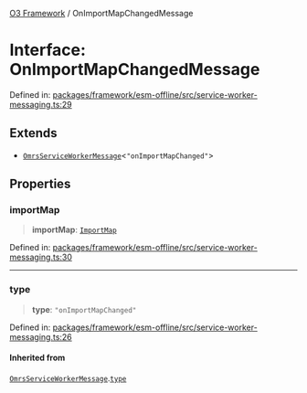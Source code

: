 [O3 Framework](../API.md) / OnImportMapChangedMessage

# Interface: OnImportMapChangedMessage

Defined in: [packages/framework/esm-offline/src/service-worker-messaging.ts:29](https://github.com/its-kios09/openmrs-esm-core/blob/main/packages/framework/esm-offline/src/service-worker-messaging.ts#L29)

## Extends

- [`OmrsServiceWorkerMessage`](OmrsServiceWorkerMessage.md)\<`"onImportMapChanged"`\>

## Properties

### importMap

> **importMap**: [`ImportMap`](ImportMap.md)

Defined in: [packages/framework/esm-offline/src/service-worker-messaging.ts:30](https://github.com/its-kios09/openmrs-esm-core/blob/main/packages/framework/esm-offline/src/service-worker-messaging.ts#L30)

***

### type

> **type**: `"onImportMapChanged"`

Defined in: [packages/framework/esm-offline/src/service-worker-messaging.ts:26](https://github.com/its-kios09/openmrs-esm-core/blob/main/packages/framework/esm-offline/src/service-worker-messaging.ts#L26)

#### Inherited from

[`OmrsServiceWorkerMessage`](OmrsServiceWorkerMessage.md).[`type`](OmrsServiceWorkerMessage.md#type)
